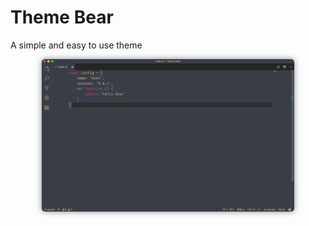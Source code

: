 # Theme Bear
A simple and easy to use theme

<p align="center">
  <img style="border-radius: 5px;box-shadow: 0 0 10px rgba(48, 56, 69, 0.6);" alt="VS Code in action" width="80%" src="./bear.png">
</p>